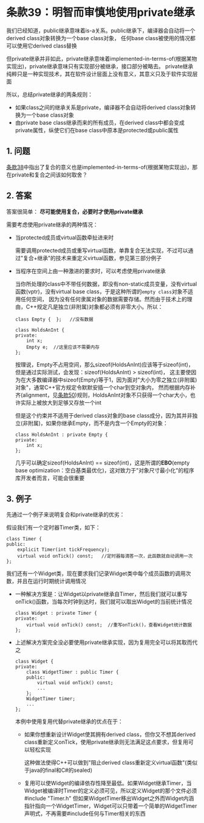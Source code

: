 # 条款39：明智而审慎地使用private继承

我们已经知道，public继承意味着is-a关系。public继承下，编译器会自动将一个derived class对象转换为一个base class对象，
任何base class被使用的情况都可以使用它derived class替换

但private继承并非如此，private继承意味着implemented-in-terms-of(根据某物实现出)，private继承意味只有实现部分被继承，接口部分被略去。
private继承纯粹只是一种实现技术，其在软件设计层面上没有意义，其意义只及于软件实现层面

所以，总结private继承的两条规则：

- 如果class之间的继承关系是private，编译器不会自动将derived class对象转换为一个base class对象
- 由private base class继承而来的所有成员，在derived class中都会变成private属性，纵使它们在base class中原本是protected或public属性


## 1. 问题

[条款38](content/terms38.md)中指出了复合的意义也是implemented-in-terms-of(根据某物实现出)，那在private和复合之间该如何取舍？

## 2. 答案

答案很简单： **尽可能使用复合，必要时才使用private继承** 


需要考虑使用private继承的两种情况：

- 当protected成员或virtual函数牵扯进来时

  需要调用protected成员或重写virtual函数，单靠复合无法实现，不过可以通过"复合+继承"的技术来重定义virtual函数，参见第三部分例子

- 当程序在空间上由一种激进的要求时，可以考虑使用private继承

  当你所处理的class中不带任何数据，即没有non-static成员变量，没有virtual函数(vptr)，没有virtual base class，于是这种所谓的`empty class`对象不适用任何空间，
  因为没有任何隶属对象的数据需要存储。然而由于技术上的理由，C++规定凡是独立(非附属)对象都必须有非零大小。所以：
  
  ```
  class Empty {  };   //没有数据
  
  class HoldsAnInt {
  private:
      int x;
      Empty e;  //这里应该不需要内存
  };
  ```
  
  按理说，Empty不占用空间，那么sizeof(HoldsAnInt)应该等于sizeof(int)，但是通过实际测试，会发现：sizeof(HoldsAnInt) > sizeof(int)，
  这主要使因为在大多数编译器中sizeof(Empty)等于1，因为面对"大小为零之独立(非附属)对象"，通常C++官方规定令默默安插一个char到空对象内，
  然而根据内存补齐(alignment，见[条款50](content/terms50.md))规则，HoldsAnInt对象不只获得一个char大小，也许实际上被放大到足够又存放一个int
  
  但是这个约束并不适用于derived class对象的base class成分，因为其并非独立(非附属)，如果你继承Empty，而不是内含一个Empty的对象：
  ```
  class HoldsAnInt : private Empty {
  private:
      int x;
  };
  ```
  几乎可以确定sizeof(HoldsAnInt) == sizeof(int)，这是所谓的**EBO**(empty base optimization：空白基类最优化)，这对致力于"对象尺寸最小化"的程序库开发者而言，可能会很重要

## 3. 例子

先通过一个例子来说明复合和private继承的优劣：

假设我们有一个定时器Timer类，如下：
```
class Timer {
public:
    explicit Timer(int tickFrequency);
    virtual void onTick() const;   //定时器每滴答一次，此函数就自动调用一次
};
```

我们还有一个Widget类，现在要求我们记录Widget类中每个成员函数的调用次数，并且在运行时期统计调用情况

- 一种解决方案是：让Widget以private继承自Timer，然后我们就可以重写onTick()函数，当每次时钟到达时，我们就可以取出Widget的当前统计情况
  ```
  class Widget : private Timer {
  private:
      virtual void onTick() const;  //重写onTick()，查看Widget统计数据
  };
  ```
 
- 上述解决方案完全没必要使用private继承实现，因为复用完全可以将其取而代之
  ```
  class Widget {
  private:
      class WidgetTimer : public Timer {
      public:
          virtual void onTick() const;
          ...
      };
      WidgetTimer timer;
      ...
  };
  ```
  本例中使用复用代替private继承的优点在于：
  
  - 如果你想重新设计Widget使其拥有derived class，但你又不想其derived class重新定义onTick，使用private继承则无法满足这点要求，但复用可以轻松实现
    
    这种做法使得C++可以做到"阻止derived class重新定义virtual函数"(类似于java的final和C#的sealed)
  
  - 复用可以使Widget的编译依存性降至最低。如果Widget继承Timer，当Widget被编译时Timer的定义必须可见，所以定义Widget的那个文件必须#include "Timer.h"
    但如果WidgetTimer移出Widget之外而Widget内涵指针指向一个WidgetTimer，Widget可以只带着一个简单的WidgetTimer声明式，不再需要#include任何与Timer相关的东西
    

  
  
